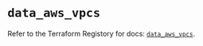 # `data_aws_vpcs`

Refer to the Terraform Registory for docs: [`data_aws_vpcs`](https://registry.terraform.io/providers/hashicorp/aws/4.63.0/docs/data-sources/vpcs).
